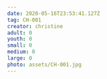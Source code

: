 ```yaml
---
date: 2020-05-16T23:53:41.127Z
tag: CH-001
creator: christine
adult: 0
youth: 0
small: 0
medium: 0
large: 0
photo: assets/CH-001.jpg
---
```

